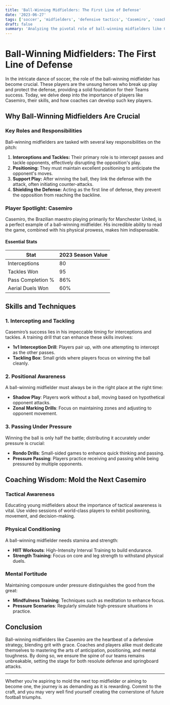 ```yaml
---
title: 'Ball-Winning Midfielders: The First Line of Defense'
date: '2023-06-27'
tags: ['soccer', 'midfielders', 'defensive tactics', 'Casemiro', 'coaching tips', 'player analysis', 'football', 'strategy', 'defense', 'playmaking']
draft: false
summary: 'Analyzing the pivotal role of ball-winning midfielders like Casemiro in modern football, their techniques, and how they serve as the backbone of a strong defense.'
---
```


# Ball-Winning Midfielders: The First Line of Defense

In the intricate dance of soccer, the role of the ball-winning midfielder has become crucial. These players are the unsung heroes who break up play and protect the defense, providing a solid foundation for their Teams success. Today, we delve deep into the importance of players like Casemiro, their skills, and how coaches can develop such key players.

## Why Ball-Winning Midfielders Are Crucial

### Key Roles and Responsibilities

Ball-winning midfielders are tasked with several key responsibilities on the pitch:

1. **Interceptions and Tackles:** Their primary role is to intercept passes and tackle opponents, effectively disrupting the opposition's play.
2. **Positioning:** They must maintain excellent positioning to anticipate the opponent's moves.
3. **Support Play:** After winning the ball, they link the defense with the attack, often initiating counter-attacks.
4. **Shielding the Defense:** Acting as the first line of defense, they prevent the opposition from reaching the backline.

### Player Spotlight: Casemiro

Casemiro, the Brazilian maestro playing primarily for Manchester United, is a perfect example of a ball-winning midfielder. His incredible ability to read the game, combined with his physical prowess, makes him indispensable.

#### Essential Stats

| Stat              | 2023 Season Value  |
|-------------------|--------------------|
| Interceptions     | 80                 |
| Tackles Won       | 95                 |
| Pass Completion % | 86%                |
| Aerial Duels Won  | 60%                |

## Skills and Techniques

### 1. Intercepting and Tackling

Casemiro’s success lies in his impeccable timing for interceptions and tackles. A training drill that can enhance these skills involves:

- **1v1 Interception Drill**: Players pair up, with one attempting to intercept as the other passes.
- **Tackling Box**: Small grids where players focus on winning the ball cleanly.

### 2. Positional Awareness

A ball-winning midfielder must always be in the right place at the right time:

- **Shadow Play**: Players work without a ball, moving based on hypothetical opponent attacks.
- **Zonal Marking Drills**: Focus on maintaining zones and adjusting to opponent movement.

### 3. Passing Under Pressure

Winning the ball is only half the battle; distributing it accurately under pressure is crucial:

- **Rondo Drills**: Small-sided games to enhance quick thinking and passing.
- **Pressure Passing**: Players practice receiving and passing while being pressured by multiple opponents.

## Coaching Wisdom: Mold the Next Casemiro

### Tactical Awareness

Educating young midfielders about the importance of tactical awareness is vital. Use video sessions of world-class players to exhibit positioning, movement, and decision-making.

### Physical Conditioning

A ball-winning midfielder needs stamina and strength:

- **HIIT Workouts**: High-Intensity Interval Training to build endurance.
- **Strength Training**: Focus on core and leg strength to withstand physical duels.

### Mental Fortitude

Maintaining composure under pressure distinguishes the good from the great:

- **Mindfulness Training**: Techniques such as meditation to enhance focus.
- **Pressure Scenarios**: Regularly simulate high-pressure situations in practice.

## Conclusion

Ball-winning midfielders like Casemiro are the heartbeat of a defensive strategy, blending grit with grace. Coaches and players alike must dedicate themselves to mastering the arts of anticipation, positioning, and mental toughness. By doing so, we ensure the spine of our teams remains unbreakable, setting the stage for both resolute defense and springboard attacks.

---

Whether you’re aspiring to mold the next top midfielder or aiming to become one, the journey is as demanding as it is rewarding. Commit to the craft, and you may very well find yourself creating the cornerstone of future football triumphs.